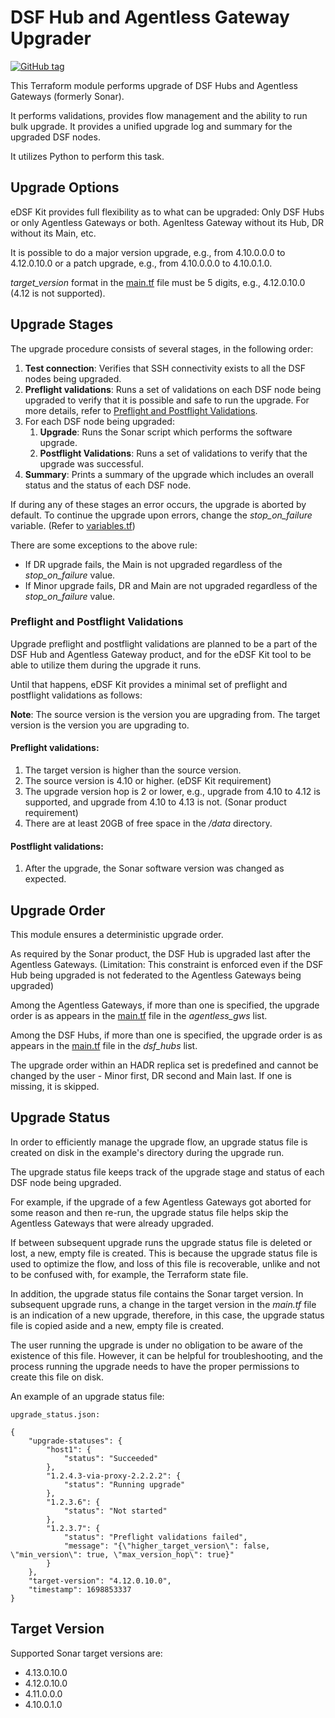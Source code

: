 # DSF Hub and Agentless Gateway Upgrader
[![GitHub tag](https://img.shields.io/github/v/tag/imperva/dsfkit.svg)](https://github.com/imperva/dsfkit/tags)

This Terraform module performs upgrade of DSF Hubs and Agentless Gateways (formerly Sonar).

It performs validations, provides flow management and the ability to run bulk upgrade. It provides a unified upgrade
log and summary for the upgraded DSF nodes.

It utilizes Python to perform this task.


## Upgrade Options

eDSF Kit provides full flexibility as to what can be upgraded: Only DSF Hubs or only Agentless Gateways or both.
Agenltess Gateway without its Hub, DR without its Main, etc.

It is possible to do a major version upgrade, e.g., from 4.10.0.0.0 to 4.12.0.10.0 or a patch upgrade, e.g., from 4.10.0.0.0 to 4.10.0.1.0.

_target_version_ format in the [main.tf](./main.tf) file must be 5 digits, e.g., 4.12.0.10.0 (4.12 is not supported).

## Upgrade Stages

The upgrade procedure consists of several stages, in the following order:

1. **Test connection**: Verifies that SSH connectivity exists to all the DSF nodes being upgraded.
2. **Preflight validations**: Runs a set of validations on each DSF node being upgraded to verify that it is possible 
and safe to run the upgrade. For more details, refer to [Preflight and Postflight Validations](#preflight-and-postflight-validations). 
3. For each DSF node being upgraded:
   1. **Upgrade**: Runs the Sonar script which performs the software upgrade.
   2. **Postflight Validations**: Runs a set of validations to verify that the upgrade was successful.
4. **Summary**: Prints a summary of the upgrade which includes an overall status and the status of each DSF node.

If during any of these stages an error occurs, the upgrade is aborted by default.
To continue the upgrade upon errors, change the _stop_on_failure_ variable. (Refer to [variables.tf](./variables.tf))

There are some exceptions to the above rule:

- If DR upgrade fails, the Main is not upgraded regardless of the _stop_on_failure_ value.
- If Minor upgrade fails, DR and Main are not upgraded regardless of the _stop_on_failure_ value.

### Preflight and Postflight Validations

Upgrade preflight and postflight validations are planned to be a part of the DSF Hub and Agentless Gateway product, 
and for the eDSF Kit tool to be able to utilize them during the upgrade it runs.

Until that happens, eDSF Kit provides a minimal set of preflight and postflight validations as follows:

**Note**: The source version is the version you are upgrading from.
The target version is the version you are upgrading to.

#### Preflight validations:

1. The target version is higher than the source version.
2. The source version is 4.10 or higher. (eDSF Kit requirement)
3. The upgrade version hop is 2 or lower, e.g., upgrade from 4.10 to 4.12 is supported, and upgrade from 4.10 to 4.13 is not. (Sonar product requirement)
4. There are at least 20GB of free space in the _<installation-directory>/data_ directory.

#### Postflight validations:

1. After the upgrade, the Sonar software version was changed as expected.


## Upgrade Order

This module ensures a deterministic upgrade order.

As required by the Sonar product, the DSF Hub is upgraded last after the Agentless Gateways. 
(Limitation: This constraint is enforced even if the DSF Hub being upgraded is not federated to the Agentless Gateways being upgraded)

Among the Agentless Gateways, if more than one is specified, the upgrade order is as appears in the [main.tf](./main.tf) file in the _agentless_gws_ list.

Among the DSF Hubs, if more than one is specified, the upgrade order is as appears in the [main.tf](./main.tf) file in the _dsf_hubs_ list.

The upgrade order within an HADR replica set is predefined and cannot be changed by the user - Minor first, DR second and Main last. 
If one is missing, it is skipped.

## Upgrade Status

In order to efficiently manage the upgrade flow, an upgrade status file is created on disk in the example's directory
during the upgrade run.

The upgrade status file keeps track of the upgrade stage and status of each DSF node being upgraded. 

For example, if the upgrade of a few Agentless Gateways got aborted for some reason and then re-run, the upgrade status 
file helps skip the Agentless Gateways that were already upgraded.

If between subsequent upgrade runs the upgrade status file is deleted or lost, a new, empty file is created. This is because
the upgrade status file is used to optimize the flow, and loss of this file is recoverable, 
unlike and not to be confused with, for example, the Terraform state file.

In addition, the upgrade status file contains the Sonar target version. In subsequent upgrade runs, a change in the 
target version in the _main.tf_ file is an indication of a new upgrade, therefore, in this case, 
the upgrade status file is copied aside and a new, empty file is created.

The user running the upgrade is under no obligation to be aware of the existence of this file. However, it can be
helpful for troubleshooting, and the process running the upgrade needs to have the proper permissions to create this
file on disk.

An example of an upgrade status file:

```
upgrade_status.json:

{
    "upgrade-statuses": {
        "host1": {
            "status": "Succeeded"
        },
        "1.2.4.3-via-proxy-2.2.2.2": {
            "status": "Running upgrade"
        },
        "1.2.3.6": {
            "status": "Not started"
        },
        "1.2.3.7": {
            "status": "Preflight validations failed",
            "message": "{\"higher_target_version\": false, \"min_version\": true, \"max_version_hop\": true}"
        }
    },
    "target-version": "4.12.0.10.0",
    "timestamp": 1698853337
}
```

## Target Version

Supported Sonar target versions are:

- 4.13.0.10.0
- 4.12.0.10.0
- 4.11.0.0.0
- 4.10.0.1.0
